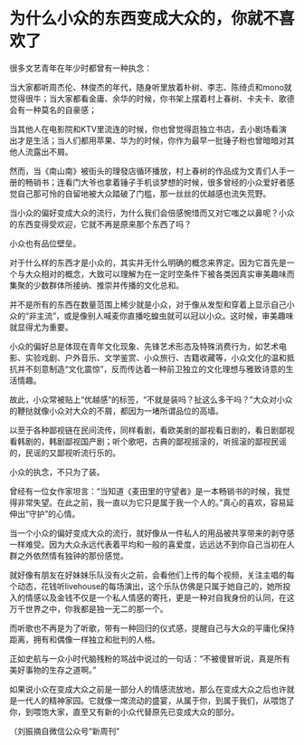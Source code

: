 # 为什么小众的东西变成大众的，你就不喜欢了

很多文艺青年在年少时都曾有一种执念： 

当大家都听周杰伦、林俊杰的年代，随身听里放着朴树、李志、陈绮贞和mono就觉得很牛；当大家都看金庸、余华的时候，你书架上摆着村上春树、卡夫卡、歌德会有一种莫名的自豪感； 

当其他人在电影院和KTV里流连的时候，你也曾觉得逛独立书店，去小剧场看演出才是生活；当人们都用苹果、华为的时候，你作为最早一批锤子粉也曾暗暗对其他人流露出不屑。 

然而，当《南山南》被街头的理發店循环播放，村上春树的作品成为文青们人手一册的畅销书；连看门大爷也拿着锤子手机谈梦想的时候，很多曾经的小众爱好者感觉自己那可怜的自留地被大众踏破了门槛，那一丝丝的优越感也流失荒野。 

当小众的偏好变成大众的流行，为什么我们会倍感惋惜而又对它嗤之以鼻呢？小众的东西变得受欢迎，它就不再是原来那个东西了吗？ 

小众也有品位壁垒。 

对于什么样的东西才是小众的，其实并无什么明确的概念来界定。因为它首先是一个与大众相对的概念，大致可以理解为在一定时空条件下被各类因真实审美趣味而集聚的少数群体所接纳、推崇并传播的文化总和。 

并不是所有的东西在数量范围上稀少就是小众，对于像从发型和穿着上显示自己小众的“非主流”，或是像别人喊麦你直播吃蝗虫就可以冠以小众。这时候，审美趣味就显得尤为重要。 

小众的偏好总是体现在青年文化现象、先锋艺术形态及特殊消费行为，如艺术电影、实验戏剧、户外音乐、文学鉴赏、小众旅行、古籍收藏等，小众文化的温和抵抗并不刻意制造“文化震惊”，反而传达着一种前卫独立的文化理想与雅致诗意的生活情趣。 

故此，小众常被贴上“优越感”的标签，“不就是装吗？扯这么多干吗？”大众对小众的鞭挞就像小众对大众的不屑，都因为一堵所谓品位的高墙。 

以至于各种鄙视链在民间流传，同样看剧，看欧美剧的鄙视看日剧的，看日剧鄙视看韩剧的，韩剧鄙视国产剧；听个歌吧，古典的鄙视摇滚的，听摇滚的鄙视民谣的，民谣的又鄙视听流行乐的。 

小众的执念，不只为了装。 

曾经有一位女作家坦言：“当知道《麦田里的守望者》是一本畅销书的时候，我觉得非常失望。在此之前，我一直以为它只是属于我一个人的。”真心的喜欢，容易延伸出“守护”的心情。 

当一个小众的偏好变成大众的流行，就好像从一件私人的用品被共享带来的剥夺感一样难受。因为大众永远代表着平均和一般的喜爱度，远远达不到你自己当初在人群之外依然情有独钟的那份感觉。 

就好像有朋友在好妹妹乐队没有火之前，会看他们上传的每个视频，关注主唱的每个动态，花钱听livehouse的每场演出，这个乐队仿佛是只属于她自己的，她所投入的情感以及金钱不仅是一个私人情感的寄托，更是一种对自我身份的认同，在这万千世界之中，你我都是独一无二的那一个。 

而听歌也不再是为了听歌，带有一种回归的仪式感，提醒自己与大众的平庸化保持距离，拥有和偶像一样独立和批判的人格。 

正如史航与一众小时代脑残粉的骂战中说过的一句话：“不被傻冒听说，真是所有美好事物的生存之道啊。” 

如果说小众在变成大众之前是一部分人的情感流放地，那么在变成大众之后也许就是一代人的精神家园。它就像一席流动的盛宴，从属于你，到属于我们，从喂饱了你，到喂饱大家，直至又有新的小众代替原先已变成大众的部分。 

（刘振摘自微信公众号“新周刊”